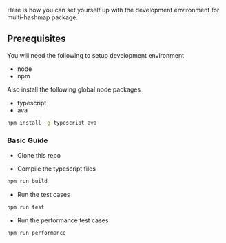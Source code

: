 Here is how you can set yourself up with the development environment for multi-hashmap package.

## Prerequisites
You will need the following to setup development environment

- node
- npm

Also install the following global node packages

- typescript
- ava

``` bash
npm install -g typescript ava
```

### Basic Guide

- Clone this repo

- Compile the typescript files
``` bash
npm run build
```

- Run the test cases
``` bash
npm run test
```

- Run the performance test cases
``` bash
npm run performance
```
